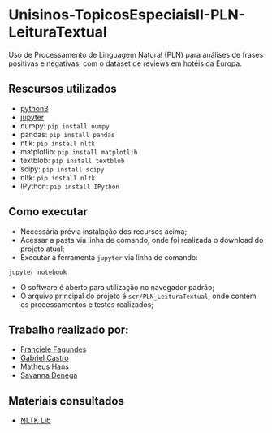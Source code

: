 # Unisinos-TopicosEspeciaisII-PLN-LeituraTextual

Uso de Processamento de Linguagem Natural (PLN) para análises de frases positivas e negativas, com o dataset de reviews em hotéis da Europa.

## Rescursos utilizados
- [python3](https://www.python.org/downloads/)
- [jupyter](https://jupyter.org/install)
- numpy: `pip install numpy`
- pandas: `pip install pandas`
- ntlk: `pip install nltk`
- matplotlib: `pip install matplotlib`
- textblob: `pip install textblob`
- scipy: `pip install scipy`
- nltk: `pip install nltk`
- IPython: `pip install IPython`

## Como executar
- Necessária prévia instalação dos recursos acima;
- Acessar a pasta via linha de comando, onde foi realizada o download do projeto atual;
- Executar a ferramenta `jupyter` via linha de comando:

``jupyter notebook``

- O software é aberto para utilização no navegador padrão;
- O arquivo principal do projeto é `scr/PLN_LeituraTextual`, onde contém os processamentos e testes realizados;

## Trabalho realizado por:
- [Franciele Fagundes](https://github.com/francielenf)
- [Gabriel Castro](https://github.com/gabcastro)
- Matheus Hans
- [Savanna Denega](https://github.com/savannadenega)

## Materiais consultados
- [NLTK Lib](http://www.nltk.org/howto/portuguese_en.html)
